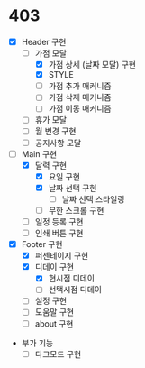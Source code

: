 # 403

- [x] Header 구현
    - [ ] 가점 모달 
        - [x] 가점 상세 (날짜 모달) 구현
        - [x] STYLE
        - [ ] 가점 추가 매커니즘
        - [ ] 가점 삭제 매커니즘
        - [ ] 가점 이동 매커니즘
    - [ ] 휴가 모달
    - [ ] 월 변경 구현
    - [ ] 공지사항 모달
- [ ] Main 구현
    - [x] 달력 구현
        - [x] 요일 구현
        - [x] 날짜 선택 구현
            - [ ] 날짜 선택 스타일링
        - [ ] 무한 스크롤 구현
    - [ ] 일정 등록 구현
    - [ ] 인쇄 버튼 구현
- [x] Footer 구현
    - [x] 퍼센테이지 구현
    - [x] 디데이 구현
        - [x] 현시점 디데이
        - [ ] 선택시점 디데이
    - [ ] 설정 구현
    - [ ] 도움말 구현 
    - [ ] about 구현

- 부가 기능
    - [ ] 다크모드 구현
